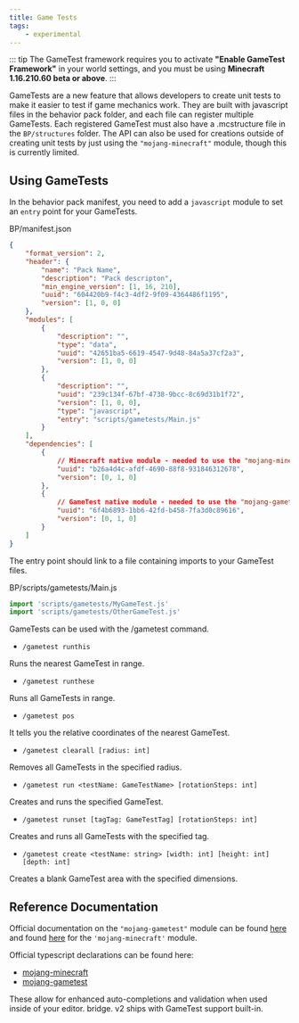 ```yaml
---
title: Game Tests
tags:
    - experimental
---
```


::: tip
The GameTest framework requires you to activate **"Enable GameTest Framework"** in your world settings, and you must be using **Minecraft 1.16.210.60 beta or above**.
:::

GameTests are a new feature that allows developers to create unit tests to make it easier to test if game mechanics work. They are built with javascript files in the behavior pack folder, and each file can register multiple GameTests. Each registered GameTest must also have a .mcstructure file in the `BP/structures` folder.
The API can also be used for creations outside of creating unit tests by just using the `"mojang-minecraft"` module, though this is currently limited.

## Using GameTests

In the behavior pack manifest, you need to add a `javascript` module to set an `entry` point for your GameTests.

<CodeHeader>BP/manifest.json</CodeHeader>

```json
{
	"format_version": 2,
	"header": {
		"name": "Pack Name",
		"description": "Pack descripton",
		"min_engine_version": [1, 16, 210],
		"uuid": "604420b9-f4c3-4df2-9f09-4364486f1195",
		"version": [1, 0, 0]
	},
	"modules": [
		{
			"description": "",
			"type": "data",
			"uuid": "42651ba5-6619-4547-9d48-84a5a37cf2a3",
			"version": [1, 0, 0]
		},
		{
			"description": "",
			"uuid": "239c134f-67bf-4738-9bcc-8c69d31b1f72",
			"version": [1, 0, 0],
			"type": "javascript",
			"entry": "scripts/gametests/Main.js"
		}
	],
	"dependencies": [
		{
			// Minecraft native module - needed to use the "mojang-minecraft" module
			"uuid": "b26a4d4c-afdf-4690-88f8-931846312678",
			"version": [0, 1, 0]
		},
		{
			// GameTest native module - needed to use the "mojang-gametest" module
			"uuid": "6f4b6893-1bb6-42fd-b458-7fa3d0c89616",
			"version": [0, 1, 0]
		}
	]
}
```

The entry point should link to a file containing imports to your GameTest files.

<CodeHeader>BP/scripts/gametests/Main.js</CodeHeader>

```js
import 'scripts/gametests/MyGameTest.js'
import 'scripts/gametests/OtherGameTest.js'
```

GameTests can be used with the /gametest command.

-   `/gametest runthis`

Runs the nearest GameTest in range.

-   `/gametest runthese`

Runs all GameTests in range.

-   `/gametest pos`

It tells you the relative coordinates of the nearest GameTest.

-   `/gametest clearall [radius: int]`

Removes all GameTests in the specified radius.

-   `/gametest run <testName: GameTestName> [rotationSteps: int]`

Creates and runs the specified GameTest.

-   `/gametest runset [tagTag: GameTestTag] [rotationSteps: int]`

Creates and runs all GameTests with the specified tag.

-   `/gametest create <testName: string> [width: int] [height: int] [depth: int]`

Creates a blank GameTest area with the specified dimensions.

## Reference Documentation

Official documentation on the `"mojang-gametest"` module can be found [here](https://docs.microsoft.com/minecraft/creator/scriptapi/mojang-gametest/mojang-gametest) and found [here](https://docs.microsoft.com/minecraft/creator/scriptapi/mojang-minecraft/mojang-minecraft) for the `'mojang-minecraft'` module.

Official typescript declarations can be found here:

- [mojang-minecraft](https://github.com/DefinitelyTyped/DefinitelyTyped/tree/master/types/mojang-minecraft)
- [mojang-gametest](https://github.com/DefinitelyTyped/DefinitelyTyped/tree/master/types/mojang-gametest)


These allow for enhanced auto-completions and validation when used inside of your editor. bridge. v2 ships with GameTest support built-in.
